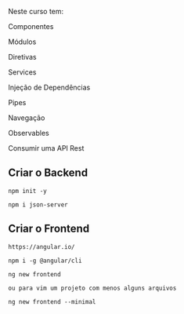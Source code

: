 Neste curso tem:

Componentes

Módulos

Diretivas

Services

Injeção de Dependências

Pipes

Navegação

Observables

Consumir uma API Rest

## Criar o Backend

```
npm init -y

npm i json-server
```

## Criar o Frontend

```
https://angular.io/

npm i -g @angular/cli

ng new frontend 

ou para vim um projeto com menos alguns arquivos

ng new frontend --minimal
```